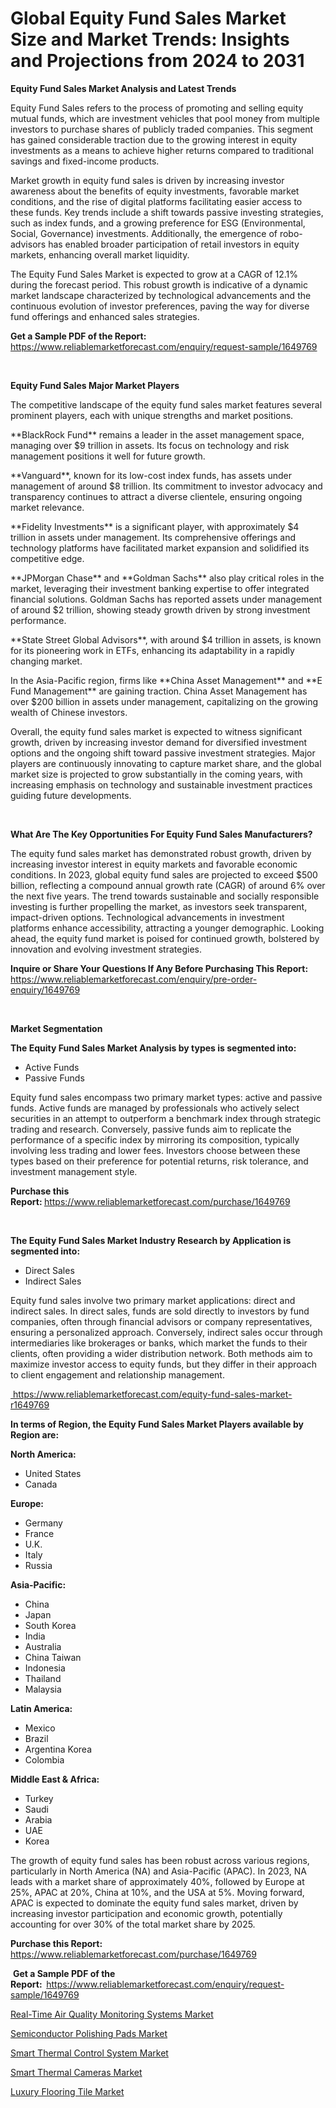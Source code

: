 <p><h1>Global Equity Fund Sales Market Size and Market Trends: Insights and Projections from 2024 to 2031</h1></p><p><strong>Equity Fund Sales Market Analysis and Latest Trends</strong></p>
<p><p>Equity Fund Sales refers to the process of promoting and selling equity mutual funds, which are investment vehicles that pool money from multiple investors to purchase shares of publicly traded companies. This segment has gained considerable traction due to the growing interest in equity investments as a means to achieve higher returns compared to traditional savings and fixed-income products. </p><p>Market growth in equity fund sales is driven by increasing investor awareness about the benefits of equity investments, favorable market conditions, and the rise of digital platforms facilitating easier access to these funds. Key trends include a shift towards passive investing strategies, such as index funds, and a growing preference for ESG (Environmental, Social, Governance) investments. Additionally, the emergence of robo-advisors has enabled broader participation of retail investors in equity markets, enhancing overall market liquidity.</p><p>The Equity Fund Sales Market is expected to grow at a CAGR of 12.1% during the forecast period. This robust growth is indicative of a dynamic market landscape characterized by technological advancements and the continuous evolution of investor preferences, paving the way for diverse fund offerings and enhanced sales strategies.</p></p>
<p><strong>Get a Sample PDF of the Report:&nbsp;</strong> <a href="https://www.reliablemarketforecast.com/enquiry/request-sample/1649769?utm_campaign=1545&utm_medium=2&utm_source=Github&utm_content=ia&utm_term=15102024&utm_id=equity-fund-sales">https://www.reliablemarketforecast.com/enquiry/request-sample/1649769</a></p>
<p>&nbsp;</p>
<p><strong>Equity Fund Sales Major Market Players</strong></p>
<p><p>The competitive landscape of the equity fund sales market features several prominent players, each with unique strengths and market positions. </p><p>**BlackRock Fund** remains a leader in the asset management space, managing over $9 trillion in assets. Its focus on technology and risk management positions it well for future growth.</p><p>**Vanguard**, known for its low-cost index funds, has assets under management of around $8 trillion. Its commitment to investor advocacy and transparency continues to attract a diverse clientele, ensuring ongoing market relevance.</p><p>**Fidelity Investments** is a significant player, with approximately $4 trillion in assets under management. Its comprehensive offerings and technology platforms have facilitated market expansion and solidified its competitive edge.</p><p>**JPMorgan Chase** and **Goldman Sachs** also play critical roles in the market, leveraging their investment banking expertise to offer integrated financial solutions. Goldman Sachs has reported assets under management of around $2 trillion, showing steady growth driven by strong investment performance.</p><p>**State Street Global Advisors**, with around $4 trillion in assets, is known for its pioneering work in ETFs, enhancing its adaptability in a rapidly changing market.</p><p>In the Asia-Pacific region, firms like **China Asset Management** and **E Fund Management** are gaining traction. China Asset Management has over $200 billion in assets under management, capitalizing on the growing wealth of Chinese investors.</p><p>Overall, the equity fund sales market is expected to witness significant growth, driven by increasing investor demand for diversified investment options and the ongoing shift toward passive investment strategies. Major players are continuously innovating to capture market share, and the global market size is projected to grow substantially in the coming years, with increasing emphasis on technology and sustainable investment practices guiding future developments.</p></p>
<p>&nbsp;</p>
<p><strong>What Are The Key Opportunities For Equity Fund Sales Manufacturers?</strong></p>
<p><p>The equity fund sales market has demonstrated robust growth, driven by increasing investor interest in equity markets and favorable economic conditions. In 2023, global equity fund sales are projected to exceed $500 billion, reflecting a compound annual growth rate (CAGR) of around 6% over the next five years. The trend towards sustainable and socially responsible investing is further propelling the market, as investors seek transparent, impact-driven options. Technological advancements in investment platforms enhance accessibility, attracting a younger demographic. Looking ahead, the equity fund market is poised for continued growth, bolstered by innovation and evolving investment strategies.</p></p>
<p><strong>Inquire or Share Your Questions If Any Before Purchasing This Report:</strong> <a href="https://www.reliablemarketforecast.com/enquiry/pre-order-enquiry/1649769?utm_campaign=1545&utm_medium=2&utm_source=Github&utm_content=ia&utm_term=15102024&utm_id=equity-fund-sales">https://www.reliablemarketforecast.com/enquiry/pre-order-enquiry/1649769</a></p>
<p>&nbsp;</p>
<p><strong>Market Segmentation</strong></p>
<p><strong>The Equity Fund Sales Market Analysis by types is segmented into:</strong></p>
<p><ul><li>Active Funds</li><li>Passive Funds</li></ul></p>
<p><p>Equity fund sales encompass two primary market types: active and passive funds. Active funds are managed by professionals who actively select securities in an attempt to outperform a benchmark index through strategic trading and research. Conversely, passive funds aim to replicate the performance of a specific index by mirroring its composition, typically involving less trading and lower fees. Investors choose between these types based on their preference for potential returns, risk tolerance, and investment management style.</p></p>
<p><strong>Purchase this Report:&nbsp;</strong><a href="https://www.reliablemarketforecast.com/purchase/1649769?utm_campaign=1545&utm_medium=2&utm_source=Github&utm_content=ia&utm_term=15102024&utm_id=equity-fund-sales">https://www.reliablemarketforecast.com/purchase/1649769</a></p>
<p>&nbsp;</p>
<p><strong>The Equity Fund Sales Market Industry Research by Application is segmented into:</strong></p>
<p><ul><li>Direct Sales</li><li>Indirect Sales</li></ul></p>
<p><p>Equity fund sales involve two primary market applications: direct and indirect sales. In direct sales, funds are sold directly to investors by fund companies, often through financial advisors or company representatives, ensuring a personalized approach. Conversely, indirect sales occur through intermediaries like brokerages or banks, which market the funds to their clients, often providing a wider distribution network. Both methods aim to maximize investor access to equity funds, but they differ in their approach to client engagement and relationship management.</p></p>
<p><a href="https://www.reliablemarketforecast.com/equity-fund-sales-market-r1649769?utm_campaign=1545&utm_medium=2&utm_source=Github&utm_content=ia&utm_term=15102024&utm_id=equity-fund-sales">&nbsp;https://www.reliablemarketforecast.com/equity-fund-sales-market-r1649769</a></p>
<p><strong>In terms of Region, the Equity Fund Sales Market Players available by Region are:</strong></p>
<p>
    <p> <strong> North America: </strong>
        <ul>
            <li>United States</li>
            <li>Canada</li>
        </ul>
        </p> 
    <p> <strong> Europe: </strong>
        <ul>
            <li>Germany</li>
            <li>France</li>
            <li>U.K.</li>
            <li>Italy</li>
            <li>Russia</li>
        </ul>
        </p> 
    <p> <strong> Asia-Pacific: </strong>
        <ul>
            <li>China</li>
            <li>Japan</li>
            <li>South Korea</li>
            <li>India</li>
            <li>Australia</li>
            <li>China Taiwan</li>
            <li>Indonesia</li>
            <li>Thailand</li>
            <li>Malaysia</li>
        </ul>
        </p> 
    <p> <strong> Latin America: </strong>
        <ul>
            <li>Mexico</li>
            <li>Brazil</li>
            <li>Argentina Korea</li>
            <li>Colombia</li>
        </ul>
        </p> 
    <p> <strong> Middle East & Africa: </strong>
        <ul>
            <li>Turkey</li>
            <li>Saudi</li>
            <li>Arabia</li>
            <li>UAE</li>
            <li>Korea</li>
        </ul>
    </p>
    </p>
<p><p>The growth of equity fund sales has been robust across various regions, particularly in North America (NA) and Asia-Pacific (APAC). In 2023, NA leads with a market share of approximately 40%, followed by Europe at 25%, APAC at 20%, China at 10%, and the USA at 5%. Moving forward, APAC is expected to dominate the equity fund sales market, driven by increasing investor participation and economic growth, potentially accounting for over 30% of the total market share by 2025.</p></p>
<p><strong>Purchase this Report: </strong><a href="https://www.reliablemarketforecast.com/purchase/1649769?utm_campaign=1545&utm_medium=2&utm_source=Github&utm_content=ia&utm_term=15102024&utm_id=equity-fund-sales">https://www.reliablemarketforecast.com/purchase/1649769</a></p>
<p>&nbsp;<strong>Get a Sample PDF of the Report:&nbsp;&nbsp;</strong><a href="https://www.reliablemarketforecast.com/enquiry/request-sample/1649769?utm_campaign=1545&utm_medium=2&utm_source=Github&utm_content=ia&utm_term=15102024&utm_id=equity-fund-sales">https://www.reliablemarketforecast.com/enquiry/request-sample/1649769</a></p>
<p><strong></strong></p>
<p><p><a href="https://www.linkedin.com/pulse/real-time-air-quality-monitoring-systems-market-forecasts-acuvf?trk=public_post_embed_feed-article-content&utm_campaign=1545&utm_medium=2&utm_source=Github&utm_content=ia&utm_term=15102024&utm_id=equity-fund-sales">Real-Time Air Quality Monitoring Systems Market</a></p><p><a href="https://www.linkedin.com/pulse/future-innovation-global-semiconductor-polishing-pads-market-yeiof?trk=public_post_embed_feed-article-content&utm_campaign=1545&utm_medium=2&utm_source=Github&utm_content=ia&utm_term=15102024&utm_id=equity-fund-sales">Semiconductor Polishing Pads Market</a></p><p><a href="https://www.linkedin.com/pulse/smart-thermal-control-system-market-innovations-trends-comprehensive-dlnff?trk=public_post_embed_feed-article-content&utm_campaign=1545&utm_medium=2&utm_source=Github&utm_content=ia&utm_term=15102024&utm_id=equity-fund-sales">Smart Thermal Control System Market</a></p><p><a href="https://www.linkedin.com/pulse/strategic-market-insights-navigating-global-smart-thermal-kli0f?trk=public_post_embed_feed-article-content&utm_campaign=1545&utm_medium=2&utm_source=Github&utm_content=ia&utm_term=15102024&utm_id=equity-fund-sales">Smart Thermal Cameras Market</a></p><p><a href="https://www.linkedin.com/pulse/luxury-flooring-tile-industry-insights-report-analyzing-market-wbghf?trk=public_post_embed_feed-article-content&utm_campaign=1545&utm_medium=2&utm_source=Github&utm_content=ia&utm_term=15102024&utm_id=equity-fund-sales">Luxury Flooring Tile Market</a></p></p>